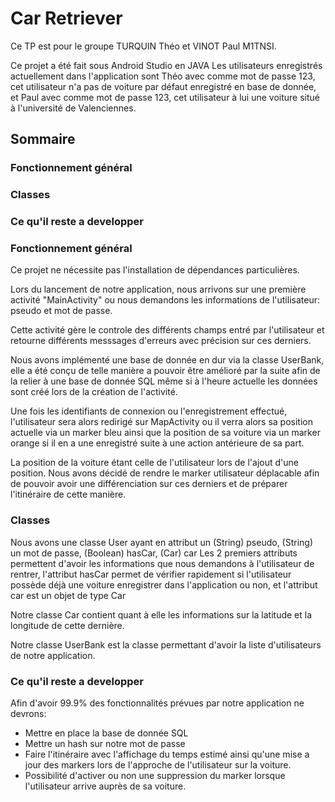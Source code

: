 # Car Retriever
Ce TP est pour le groupe TURQUIN Théo et VINOT Paul M1TNSI.

Ce projet a été fait sous Android Studio en JAVA
Les utilisateurs enregistrés actuellement dans l'application sont Théo avec comme mot de passe 123, cet utilisateur n'a pas de voiture par défaut enregistré en base de donnée, et Paul avec comme mot de passe 123, cet utilisateur à lui une voiture situé à l'université de Valenciennes.

## Sommaire
### Fonctionnement général
### Classes
### Ce qu'il reste a developper

### Fonctionnement général
Ce projet ne nécessite pas l'installation de dépendances particulières.

Lors du lancement de notre application, nous arrivons sur une première activité "MainActivity" ou nous demandons les informations de l'utilisateur: pseudo et mot de passe.

Cette activité gère le controle des différents champs entré par l'utilisateur et retourne différents messsages d'erreurs avec précision sur ces derniers.

Nous avons implémenté une base de donnée en dur via la classe UserBank, elle a été conçu de telle manière a pouvoir être amélioré par la suite afin de la relier à une base de donnée SQL même si à l'heure actuelle les données sont créé lors de la création de l'activité.

Une fois les identifiants de connexion ou l'enregistrement effectué, l'utilisateur sera alors redirigé sur MapActivity ou il verra alors sa position actuelle via un marker bleu ainsi que la position de sa voiture via un marker orange si il en a une enregistré suite à une action antérieure de sa part.

La position de la voiture étant celle de l'utilisateur lors de l'ajout d'une position. Nous avons décidé de rendre le marker utilisateur déplacable afin de pouvoir avoir une différenciation sur ces derniers et de préparer l'itinéraire de cette manière. 

### Classes
Nous avons une classe User ayant en attribut un (String) pseudo, (String) un mot de passe, (Boolean) hasCar, (Car) car
Les 2 premiers attributs permettent d'avoir les informations que nous demandons à l'utilisateur de rentrer, l'attribut hasCar permet de vérifier rapidement si l'utilisateur possède déjà une voiture enregistrer dans l'application ou non, et l'attribut car est un objet de type Car

Notre classe Car contient quant à elle les informations sur la latitude et la longitude de cette dernière.

Notre classe UserBank est la classe permettant d'avoir la liste d'utilisateurs de notre application.

### Ce qu'il reste a developper
Afin d'avoir 99.9% des fonctionnalités prévues par notre application ne devrons:
- Mettre en place la base de donnée SQL
- Mettre un hash sur notre mot de passe 
- Faire l'itinéraire avec l'affichage du temps estimé ainsi qu'une mise a jour des markers lors de l'approche de l'utilisateur sur la voiture.
- Possibilité d'activer ou non une suppression du marker lorsque l'utilisateur arrive auprès de sa voiture.
